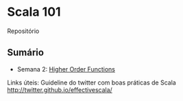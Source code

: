 # Scala 101
Repositório 

## Sumário
* Semana 2: [Higher Order Functions](/funsets/semana_2.md)


Links úteis:
Guideline do twitter com boas práticas de Scala
http://twitter.github.io/effectivescala/